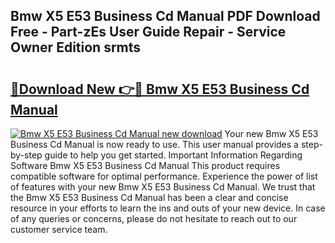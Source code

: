 ## Bmw X5 E53 Business Cd Manual PDF Download Free - Part-zEs User Guide Repair - Service Owner Edition srmts

# <h2><a href="http://bc48284.oget.top/?id=Bmw+X5+E53+Business+Cd+Manual">🔗Download New 👉🔴 Bmw X5 E53 Business Cd Manual</a></h2>

[![Bmw X5 E53 Business Cd Manual new download](https://i.imgur.com/5g1atiW.png)](http://bc48284.oget.top/?id=Bmw+X5+E53+Business+Cd+Manual)
Your new Bmw X5 E53 Business Cd Manual is now ready to use. This user manual provides a step-by-step guide to help you get started. Important Information Regarding Software Bmw X5 E53 Business Cd Manual This product requires compatible software for optimal performance. Experience the power of list of features with your new Bmw X5 E53 Business Cd Manual. We trust that the Bmw X5 E53 Business Cd Manual has been a clear and concise resource in your efforts to learn the ins and outs of your new device. In case of any queries or concerns, please do not hesitate to reach out to our customer service team.
